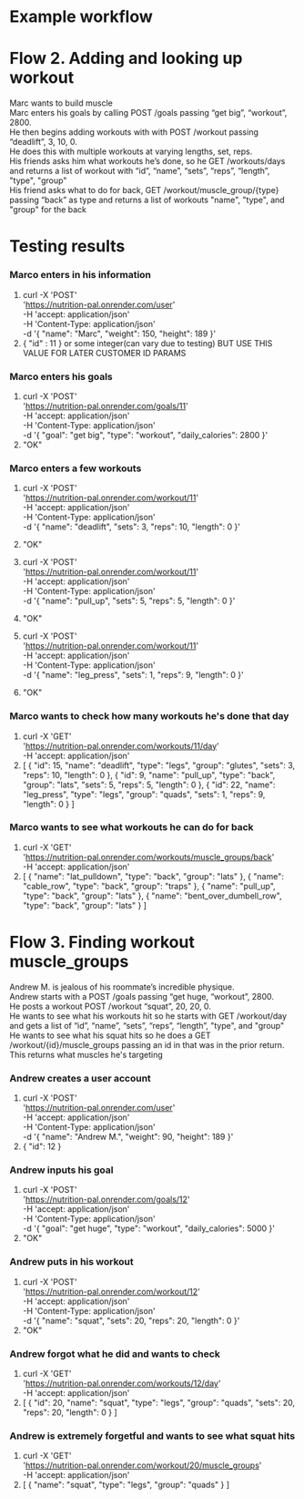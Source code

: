 # Example workflow
# Flow 2. Adding and looking up workout
Marc wants to build muscle<br />
Marc enters his goals by calling POST /goals passing “get big”, “workout”, 2800.<br />
He then begins adding workouts with with POST /workout passing “deadlift”, 3, 10, 0.<br />
He does this with multiple workouts at varying lengths, set, reps.<br />
His friends asks him what workouts he’s done, so he GET /workouts/days and returns a list of workout with “id”, “name”, “sets”, “reps”, “length”, "type", "group"<br />
His friend asks what to do for back, GET /workout/muscle_group/{type} passing “back” as type and returns a list of workouts "name", "type", and "group" for the back<br />

# Testing results
<Repeated for each step of the workflow>


### Marco enters in his information
1. 
    curl -X 'POST' \
    'https://nutrition-pal.onrender.com/user' \
    -H 'accept: application/json' \
    -H 'Content-Type: application/json' \
    -d '{
    "name": "Marc",
    "weight": 150,
    "height": 189
    }'
2. 
    {
    "id" : 11
    }
or some integer(can vary due to testing) BUT USE THIS VALUE FOR LATER CUSTOMER ID PARAMS


### Marco enters his goals
1. 
    curl -X 'POST' \
    'https://nutrition-pal.onrender.com/goals/11' \
    -H 'accept: application/json' \
    -H 'Content-Type: application/json' \
    -d '{
    "goal": "get big",
    "type": "workout",
    "daily_calories": 2800
    }'
2. 
    "OK"


### Marco enters a few workouts
1. 
    curl -X 'POST' \
    'https://nutrition-pal.onrender.com/workout/11' \
    -H 'accept: application/json' \
    -H 'Content-Type: application/json' \
    -d '{
    "name": "deadlift",
    "sets": 3,
    "reps": 10,
    "length": 0
    }'
2. 
    "OK"

1.
    curl -X 'POST' \
    'https://nutrition-pal.onrender.com/workout/11' \
    -H 'accept: application/json' \
    -H 'Content-Type: application/json' \
    -d '{
    "name": "pull_up",
    "sets": 5,
    "reps": 5,
    "length": 0
    }'
2. 
    "OK"

1.
    curl -X 'POST' \
    'https://nutrition-pal.onrender.com/workout/11' \
    -H 'accept: application/json' \
    -H 'Content-Type: application/json' \
    -d '{
    "name": "leg_press",
    "sets": 1,
    "reps": 9,
    "length": 0
    }'
2. 
    "OK"


### Marco wants to check how many workouts he's done that day
1. 
    curl -X 'GET' \
    'https://nutrition-pal.onrender.com/workouts/11/day' \
    -H 'accept: application/json'
2. 
    [
    {
        "id": 15,
        "name": "deadlift",
        "type": "legs",
        "group": "glutes",
        "sets": 3,
        "reps": 10,
        "length": 0
    },
    {
        "id": 9,
        "name": "pull_up",
        "type": "back",
        "group": "lats",
        "sets": 5,
        "reps": 5,
        "length": 0
    },
    {
        "id": 22,
        "name": "leg_press",
        "type": "legs",
        "group": "quads",
        "sets": 1,
        "reps": 9,
        "length": 0
    }
    ]


### Marco wants to see what workouts he can do for back
1. 
    curl -X 'GET' \
    'https://nutrition-pal.onrender.com/workouts/muscle_groups/back' \
    -H 'accept: application/json'
2. 
    [
    {
        "name": "lat_pulldown",
        "type": "back",
        "group": "lats"
    },
    {
        "name": "cable_row",
        "type": "back",
        "group": "traps"
    },
    {
        "name": "pull_up",
        "type": "back",
        "group": "lats"
    },
    {
        "name": "bent_over_dumbell_row",
        "type": "back",
        "group": "lats"
    }
    ]

# Flow 3. Finding workout muscle_groups
Andrew M. is jealous of his roommate’s incredible physique. <br />
Andrew starts with a POST /goals passing “get huge, “workout”, 2800.<br />
He posts a workout POST /workout “squat”, 20, 20, 0.<br />
He wants to see what his workouts hit so he starts with GET /workout/day and gets a list of “id”, “name”, “sets”, “reps”, “length”, "type", and "group"<br />
He wants to see what his squat hits so he does a GET /workout/{id}/muscle_groups passing an id in that was in the prior return.<br />
This returns what muscles he's targeting<br />


### Andrew creates a user account
1.
    curl -X 'POST' \
    'https://nutrition-pal.onrender.com/user' \
    -H 'accept: application/json' \
    -H 'Content-Type: application/json' \
    -d '{
    "name": "Andrew M.",
    "weight": 90,
    "height": 189
    }'
2.
    {
    "id": 12
    }


### Andrew inputs his goal
1.
    curl -X 'POST' \
    'https://nutrition-pal.onrender.com/goals/12' \
    -H 'accept: application/json' \
    -H 'Content-Type: application/json' \
    -d '{
    "goal": "get huge",
    "type": "workout",
    "daily_calories": 5000
    }'
2.
    "OK"


### Andrew puts in his workout
1.
    curl -X 'POST' \
    'https://nutrition-pal.onrender.com/workout/12' \
    -H 'accept: application/json' \
    -H 'Content-Type: application/json' \
    -d '{
    "name": "squat",
    "sets": 20,
    "reps": 20,
    "length": 0
    }'
2.
    "OK"


### Andrew forgot what he did and wants to check
1.
    curl -X 'GET' \
    'https://nutrition-pal.onrender.com/workouts/12/day' \
    -H 'accept: application/json'
2.
    [
    {
        "id": 20,
        "name": "squat",
        "type": "legs",
        "group": "quads",
        "sets": 20,
        "reps": 20,
        "length": 0
    }
    ]


### Andrew is extremely forgetful and wants to see what squat hits
1.
    curl -X 'GET' \
    'https://nutrition-pal.onrender.com/workout/20/muscle_groups' \
    -H 'accept: application/json'
2.
    [
    {
        "name": "squat",
        "type": "legs",
        "group": "quads"
    }
    ]